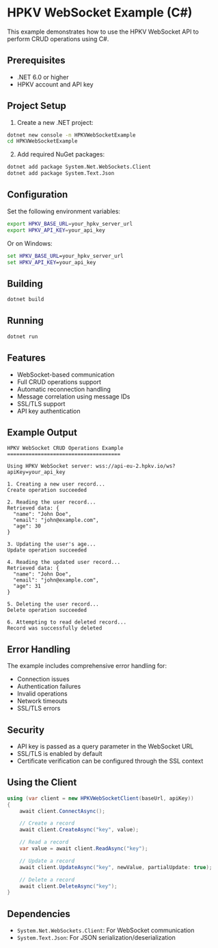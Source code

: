 # HPKV WebSocket Example (C#)

This example demonstrates how to use the HPKV WebSocket API to perform CRUD operations using C#.

## Prerequisites

- .NET 6.0 or higher
- HPKV account and API key

## Project Setup

1. Create a new .NET project:
```bash
dotnet new console -n HPKVWebSocketExample
cd HPKVWebSocketExample
```

2. Add required NuGet packages:
```bash
dotnet add package System.Net.WebSockets.Client
dotnet add package System.Text.Json
```

## Configuration

Set the following environment variables:
```bash
export HPKV_BASE_URL=your_hpkv_server_url
export HPKV_API_KEY=your_api_key
```

Or on Windows:
```cmd
set HPKV_BASE_URL=your_hpkv_server_url
set HPKV_API_KEY=your_api_key
```

## Building

```bash
dotnet build
```

## Running

```bash
dotnet run
```

## Features

- WebSocket-based communication
- Full CRUD operations support
- Automatic reconnection handling
- Message correlation using message IDs
- SSL/TLS support
- API key authentication

## Example Output

```
HPKV WebSocket CRUD Operations Example
=====================================

Using HPKV WebSocket server: wss://api-eu-2.hpkv.io/ws?apiKey=your_api_key

1. Creating a new user record...
Create operation succeeded

2. Reading the user record...
Retrieved data: {
  "name": "John Doe",
  "email": "john@example.com",
  "age": 30
}

3. Updating the user's age...
Update operation succeeded

4. Reading the updated user record...
Retrieved data: {
  "name": "John Doe",
  "email": "john@example.com",
  "age": 31
}

5. Deleting the user record...
Delete operation succeeded

6. Attempting to read deleted record...
Record was successfully deleted
```

## Error Handling

The example includes comprehensive error handling for:
- Connection issues
- Authentication failures
- Invalid operations
- Network timeouts
- SSL/TLS errors

## Security

- API key is passed as a query parameter in the WebSocket URL
- SSL/TLS is enabled by default
- Certificate verification can be configured through the SSL context

## Using the Client

```csharp
using (var client = new HPKVWebSocketClient(baseUrl, apiKey))
{
    await client.ConnectAsync();

    // Create a record
    await client.CreateAsync("key", value);

    // Read a record
    var value = await client.ReadAsync("key");

    // Update a record
    await client.UpdateAsync("key", newValue, partialUpdate: true);

    // Delete a record
    await client.DeleteAsync("key");
}
```

## Dependencies

- `System.Net.WebSockets.Client`: For WebSocket communication
- `System.Text.Json`: For JSON serialization/deserialization 